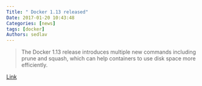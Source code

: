 ```yaml
---
Title: " Docker 1.13 released"
Date: 2017-01-20 10:43:48
Categories: [news]
tags: [docker]
Authors: sedlav
---
```


> The Docker 1.13 release introduces multiple new commands including prune and squash, which can help containers to use disk space more efficiently.

[Link](http://www.eweek.com/enterprise-apps/docker-1.13-prunes-containers-improves-security.html)
